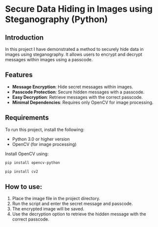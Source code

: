 # Secure Data Hiding in Images using Steganography (Python)

## Introduction
In this project I have demonstrated a method to securely hide data in images using steganography. It allows users to encrypt and decrypt messages within images using a passcode.

## Features
- **Message Encryption**: Hide secret messages within images.
- **Passcode Protection**: Secure hidden messages with a passcode.
- **Easy Decryption**: Retrieve messages with the correct passcode.
- **Minimal Dependencies**: Requires only OpenCV for image processing.

## Requirements
To run this project, install the following:

- Python 3.0 or higher version
- OpenCV (for image processing)

Install OpenCV using:
```bash
pip install opencv-python
```
```bash
pip install cv2
```

## How to use:
1. Place the image file in the project directory.
2. Run the script and enter the secret message and passcode.
3. The encrypted image will be saved.
4. Use the decryption option to retrieve the hidden message with the correct passcode.


